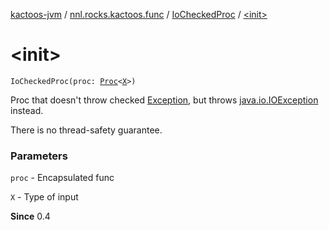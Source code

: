 [kactoos-jvm](../../index.md) / [nnl.rocks.kactoos.func](../index.md) / [IoCheckedProc](index.md) / [&lt;init&gt;](./-init-.md)

# &lt;init&gt;

`IoCheckedProc(proc: `[`Proc`](../../nnl.rocks.kactoos/-proc/index.md)`<`[`X`](index.md#X)`>)`

Proc that doesn't throw checked [Exception](https://kotlinlang.org/api/latest/jvm/stdlib/kotlin/-exception/index.html), but throws [java.io.IOException](http://docs.oracle.com/javase/8/docs/api/java/io/IOException.html) instead.

There is no thread-safety guarantee.

### Parameters

`proc` - Encapsulated func

`X` - Type of input

**Since**
0.4

